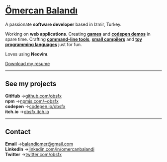 # [Ömercan Balandı](/)

A passionate **software developer** based in Izmir, Turkey.

Working on **web applications**. Creating **[games](https://github.com/obsfx/zero-ld46)** and **[codepen demos](https://codepen.io/obsfx)** in spare time. Crafting **[command-line tools](https://github.com/obsfx/libgen-downloader)**, **[small compilers](https://github.com/obsfx/lurkdown)** and **[toy programming languages](https://omercan.xyz/m3k/)** just for fun.

Loves using **Neovim**.

[Download my resume](/resume)

<hr>

<h2>See my projects</h2>

<span class="arrow-g">**GitHub**&nbsp;</span><span class="arrow">-></span>[github.com/obsfx](https://github.com/obsfx)<br><span class="arrow-g">**npm**&nbsp;</span><span class="arrow">-></span>[npmjs.com/~obsfx](https://www.npmjs.com/~obsfx)<br><span class="arrow-g">**codepen**&nbsp;</span><span class="arrow">-></span>[codepen.io/obsfx](https://codepen.io/obsfx)<br><span class="arrow-g">**itch.io**&nbsp;</span><span class="arrow">-></span>[obsfx.itch.io](https://obsfx.itch.io/)

<hr>

<h2>Contact</h2>

<span class="arrow-g">**Email**&nbsp;</span><span class="arrow">-></span>[balandiomer@gmail.com](mailto:balandiomer@gmail.com)<br><span class="arrow-g">**LinkedIn**&nbsp;</span><span class="arrow">-></span>[linkedin.com/in/omercanbalandi](https://www.linkedin.com/in/omercanbalandi/)<br><span class="arrow-g">**Twitter**&nbsp;</span><span class="arrow">-></span>[twitter.com/obsfx](https://twitter.com/obsfx)